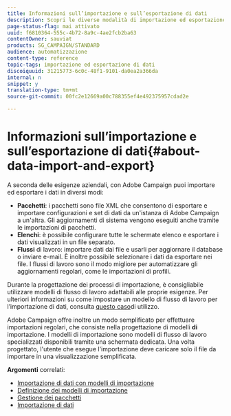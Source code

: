 ```yaml
---
title: Informazioni sull’importazione e sull’esportazione di dati
description: Scopri le diverse modalità di importazione ed esportazione dei dati con Adobe Campaign.
page-status-flag: mai attivato
uuid: f6810364-555c-4b72-8a9c-4ae2fcb2ba63
contentOwner: sauviat
products: SG_CAMPAIGN/STANDARD
audience: automatizzazione
content-type: reference
topic-tags: importazione ed esportazione di dati
discoiquuid: 31215773-6c0c-48f1-9101-da0ea2a366da
internal: n
snippet: y
translation-type: tm+mt
source-git-commit: 00fc2e12669a00c788355ef4e492375957cdad2e

---
```



# Informazioni sull’importazione e sull’esportazione di dati{#about-data-import-and-export}

A seconda delle esigenze aziendali, con Adobe Campaign puoi importare ed esportare i dati in diversi modi:

* **Pacchetti**: i pacchetti sono file XML che consentono di esportare e importare configurazioni e set di dati da un'istanza di Adobe Campaign a un'altra. Gli aggiornamenti di sistema vengono eseguiti anche tramite le importazioni di pacchetti.
* **Elenchi**: è possibile configurare tutte le schermate elenco e esportare i dati visualizzati in un file separato.
* **Flussi** di lavoro: importare dati dai file e usarli per aggiornare il database o inviare e-mail. È inoltre possibile selezionare i dati da esportare nei file. I flussi di lavoro sono il modo migliore per automatizzare gli aggiornamenti regolari, come le importazioni di profili.

Durante la progettazione dei processi di importazione, è consigliabile utilizzare modelli di flusso di lavoro adattabili alle proprie esigenze. Per ulteriori informazioni su come impostare un modello di flusso di lavoro per l’importazione di dati, consulta [questo caso](../../automating/using/importing-data.md#example--import-workflow-template)di utilizzo.

Adobe Campaign offre inoltre un modo semplificato per effettuare importazioni regolari, che consiste nella progettazione di modelli **di** importazione. I modelli di importazione sono modelli di flusso di lavoro specializzati disponibili tramite una schermata dedicata. Una volta progettato, l'utente che esegue l'importazione deve caricare solo il file da importare in una visualizzazione semplificata.

**Argomenti** correlati:

* [Importazione di dati con modelli di importazione](../../automating/using/importing-data-with-import-templates.md)
* [Definizione dei modelli di importazione](../../automating/using/defining-import-templates.md)
* [Gestione dei pacchetti](../../automating/using/managing-packages.md)
* [Importazione di dati](../../automating/using/importing-data.md)


